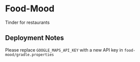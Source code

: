 # Food-Mood

Tinder for restaurants

## Deployment Notes

Please replace `GOOGLE_MAPS_API_KEY` with a new API key in `food-mood/gradle.properties`
